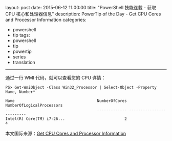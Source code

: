 ﻿layout: post
date: 2015-06-12 11:00:00
title: "PowerShell 技能连载 - 获取 CPU 核心和处理器信息"
description: PowerTip of the Day - Get CPU Cores and Processor Information
categories:
- powershell
- tip
tags:
- powershell
- tip
- powertip
- series
- translation
---
通过一行 WMI 代码，就可以查看您的 CPU 详情：

    PS> Get-WmiObject -Class Win32_Processor | Select-Object -Property Name, Number*
    
    Name                                    NumberOfCores NumberOfLogicalProcessors
    ----                                    ------------- -------------------------
    Intel(R) Core(TM) i7-26...                          2                         4

<!--more-->
本文国际来源：[Get CPU Cores and Processor Information](http://community.idera.com/powershell/powertips/b/tips/posts/get-cpu-cores-and-processor-information)
